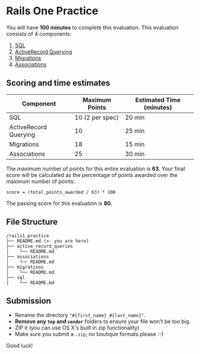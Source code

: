 # Rails One Practice

You will have **100 minutes** to complete this evaluation. This evaluation consists
of 4 components:

1. [SQL](./sql/README.md)
2. [ActiveRecord Querying](./active_record_queries/README.md)
3. [Migrations](./migrations/README.md)
4. [Associations](./associations/README.md)

## Scoring and time estimates

| Component                | Maximum Points  | Estimated Time (minutes) |
| ------------------------ | --------------- | ------------------------ |
| SQL                      | 10 (2 per spec) | 20 min                   |
| ActiveRecord Querying    | 10              | 25 min                   |
| Migrations               | 18              | 15 min                   |
| Associations             | 25              | 30 min                   |

The maximum number of points for this entire
evaluation is **63**. Your final score will be calculated as the percentage of
points awarded over the maximum number of points:

`score = (total_points_awarded / 63) * 100`

The passing score for this evaluation is **80**.

## File Structure

```plaintext
/rails1_practice
├── README.md (<- you are here)
├── active_record_queries
|    └── README.md
├── associations
|    └── README.md
├── migrations
|    └── README.md
├── sql
|    └── README.md
```

## Submission

- Rename the directory `"#{first_name}_#{last_name}"`.
- **Remove any `tmp` and `vendor`** folders to ensure your file won't be too
  big.
- ZIP it (you can use OS X's built in zip functionality)
- Make sure you submit a `.zip`; no boutique formats please :-)

Good luck!
